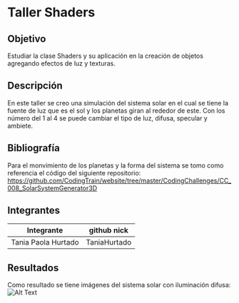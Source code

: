# Taller Shaders

## Objetivo

Estudiar la clase Shaders y su aplicación en la creación de objetos agregando efectos de luz y texturas.

## Descripción

En este taller se creo una simulación del sistema solar en el cual se tiene la fuente de luz que es el sol y los planetas giran al rededor de este. Con los número del 1 al 4 se puede cambiar el tipo de luz, difusa, specular y ambiete.
## Bibliografía

Para el monvimiento de los planetas y la forma del sistema se tomo como referencia el código del siguiente repositorio:
https://github.com/CodingTrain/website/tree/master/CodingChallenges/CC_008_SolarSystemGenerator3D


## Integrantes



| Integrante | github nick |
|------------|-------------|
| Tania Paola Hurtado | TaniaHurtado|

## Resultados

Como resultado se tiene imágenes del sistema solar con iluminación difusa:
![Alt Text](data/animado.gif)
